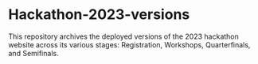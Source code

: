 # Hackathon-2023-versions
This repository archives the deployed versions of the 2023 hackathon website across its various stages: Registration, Workshops, Quarterfinals, and Semifinals.
